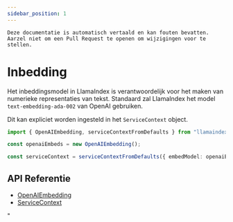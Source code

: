```yaml
---
sidebar_position: 1
---
```


`Deze documentatie is automatisch vertaald en kan fouten bevatten. Aarzel niet om een Pull Request te openen om wijzigingen voor te stellen.`

# Inbedding

Het inbeddingsmodel in LlamaIndex is verantwoordelijk voor het maken van numerieke representaties van tekst. Standaard zal LlamaIndex het model `text-embedding-ada-002` van OpenAI gebruiken.

Dit kan expliciet worden ingesteld in het `ServiceContext` object.

```typescript
import { OpenAIEmbedding, serviceContextFromDefaults } from "llamaindex";

const openaiEmbeds = new OpenAIEmbedding();

const serviceContext = serviceContextFromDefaults({ embedModel: openaiEmbeds });
```

## API Referentie

- [OpenAIEmbedding](../../api/classes/OpenAIEmbedding.md)
- [ServiceContext](../../api/interfaces/ServiceContext.md)

"
